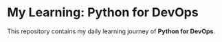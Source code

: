 # My Learning: Python for DevOps

This repository contains my daily learning journey of **Python for DevOps**.
